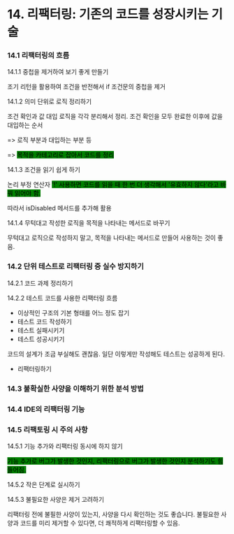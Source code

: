 # 14. 리팩터링: 기존의 코드를 성장시키는 기술

### 14.1 리팩터링의 흐름

14.1.1 중첩을 제거하여 보기 좋게 만들기

조기 리턴을 활용하여 조건을 반전해서 if 조건문의 중첩을 제거

14.1.2 의미 단위로 로직 정리하기

조건 확인과 값 대입 로직을 각각 분리해서 정리. 조건 확인을 모두 완료한 이후에 값을 대입하는 순서

\=> 로직 부분과 대입하는 부분 등&#x20;

\=> <mark style="background-color:green;">목적을 카테고리로 잡아서 코드를 정리</mark>

14.1.3 조건을 읽기 쉽게 하기

논리 부정 연산자 <mark style="background-color:green;">'!' 사용하면 코드를 읽을 때 한 번 더 생각해서 '유효하지 않다'라고 바꿔 읽어야 함.</mark>

따라서 isDisabled 메서드를 추가해 활용

14.1.4 무턱대고 작성한 로직을 목적을 나타내는 메서드로 바꾸기

무턱대고 로직으로 작성하지 말고, 목적을 나타내는 메서드로 만들어 사용하는 것이 좋음.



### 14.2 단위 테스트로 리팩터링 중 실수 방지하기

14.2.1 코드 과제 정리하기

14.2.2 테스트 코드를 사용한 리팩터링 흐름

* 이상적인 구조의 기본 형태를 어느 정도 잡기
* 테스트 코드 작성하기
* 테스트 실패시키기
* 테스트 성공시키기

코드의 설계가 조금 부실해도 괜찮음. 일단 이렇게만 작성해도 테스트는 성공하게 된다.

* 리팩터링하기



### 14.3 불확실한 사양을 이해하기 위한 분석 방법

### 14.4 IDE의 리팩터링 기능

### 14.5 리팩토링 시 주의 사항

14.5.1 기능 추가와 리팩터링 동시에 하지 않기

<mark style="background-color:green;">기능 추가로 버그가 발생한 것인지, 리팩터링으로 버그가 발생한 것인지 분석하기도 힘들어짐.</mark>

14.5.2 작은 단계로 실시하기

14.5.3 불필요한 사양은 제거 고려하기

리팩터링 전에 불필한 사양이 있는지, 사양을 다시 확인하는 것도 좋습니다. 불필요한 사양과 코드를 미리 제거할 수 있다면, 더 쾌적하게 리팩터링할 수 있음.





